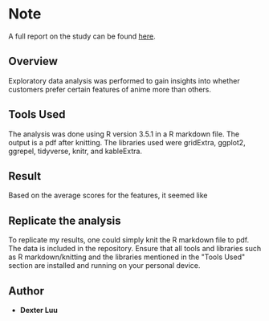 # Note
A full report on the study can be found [here](https://docs.google.com/viewer?url=https://github.com/dexkluu/Features-affecting-animated-media-rating-and-rank/raw/master/R_Markdown_Output%2C%20Exploratory%20Analysis.pdf).

## Overview
Exploratory data analysis was performed to gain insights into whether customers prefer certain features of anime more than others.

## Tools Used

The analysis was done using R version 3.5.1 in a R markdown file. The output is a pdf after knitting. The libraries used were gridExtra, ggplot2, ggrepel, tidyverse, knitr, and kableExtra.

## Result
Based on the average scores for the features, it seemed like 


## Replicate the analysis

To replicate my results, one could simply knit the R markdown file to pdf. The data is included in the repository. Ensure that all tools and libraries such as R markdown/knitting and the libraries mentioned in the "Tools Used" section are installed and running on your personal device.

## Author
* **Dexter Luu**
